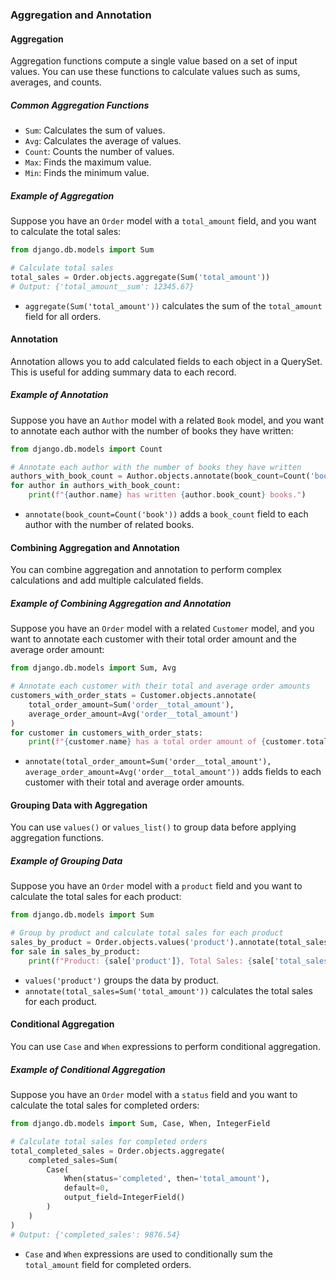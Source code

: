 ### Aggregation and Annotation

#### Aggregation

Aggregation functions compute a single value based on a set of input values. You can use these functions to calculate values such as sums, averages, and counts.

##### Common Aggregation Functions

- `Sum`: Calculates the sum of values.
- `Avg`: Calculates the average of values.
- `Count`: Counts the number of values.
- `Max`: Finds the maximum value.
- `Min`: Finds the minimum value.

##### Example of Aggregation

Suppose you have an `Order` model with a `total_amount` field, and you want to calculate the total sales:

```python
from django.db.models import Sum

# Calculate total sales
total_sales = Order.objects.aggregate(Sum('total_amount'))
# Output: {'total_amount__sum': 12345.67}
```

- `aggregate(Sum('total_amount'))` calculates the sum of the `total_amount` field for all orders.

#### Annotation

Annotation allows you to add calculated fields to each object in a QuerySet. This is useful for adding summary data to each record.

##### Example of Annotation

Suppose you have an `Author` model with a related `Book` model, and you want to annotate each author with the number of books they have written:

```python
from django.db.models import Count

# Annotate each author with the number of books they have written
authors_with_book_count = Author.objects.annotate(book_count=Count('book'))
for author in authors_with_book_count:
    print(f"{author.name} has written {author.book_count} books.")
```

- `annotate(book_count=Count('book'))` adds a `book_count` field to each author with the number of related books.

#### Combining Aggregation and Annotation

You can combine aggregation and annotation to perform complex calculations and add multiple calculated fields.

##### Example of Combining Aggregation and Annotation

Suppose you have an `Order` model with a related `Customer` model, and you want to annotate each customer with their total order amount and the average order amount:

```python
from django.db.models import Sum, Avg

# Annotate each customer with their total and average order amounts
customers_with_order_stats = Customer.objects.annotate(
    total_order_amount=Sum('order__total_amount'),
    average_order_amount=Avg('order__total_amount')
)
for customer in customers_with_order_stats:
    print(f"{customer.name} has a total order amount of {customer.total_order_amount} and an average order amount of {customer.average_order_amount}.")
```

- `annotate(total_order_amount=Sum('order__total_amount'), average_order_amount=Avg('order__total_amount'))` adds fields to each customer with their total and average order amounts.

#### Grouping Data with Aggregation

You can use `values()` or `values_list()` to group data before applying aggregation functions.

##### Example of Grouping Data

Suppose you have an `Order` model with a `product` field and you want to calculate the total sales for each product:

```python
from django.db.models import Sum

# Group by product and calculate total sales for each product
sales_by_product = Order.objects.values('product').annotate(total_sales=Sum('total_amount'))
for sale in sales_by_product:
    print(f"Product: {sale['product']}, Total Sales: {sale['total_sales']}")
```

- `values('product')` groups the data by product.
- `annotate(total_sales=Sum('total_amount'))` calculates the total sales for each product.

#### Conditional Aggregation

You can use `Case` and `When` expressions to perform conditional aggregation.

##### Example of Conditional Aggregation

Suppose you have an `Order` model with a `status` field and you want to calculate the total sales for completed orders:

```python
from django.db.models import Sum, Case, When, IntegerField

# Calculate total sales for completed orders
total_completed_sales = Order.objects.aggregate(
    completed_sales=Sum(
        Case(
            When(status='completed', then='total_amount'),
            default=0,
            output_field=IntegerField()
        )
    )
)
# Output: {'completed_sales': 9876.54}
```

- `Case` and `When` expressions are used to conditionally sum the `total_amount` field for completed orders.
